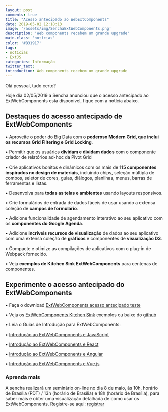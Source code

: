 ```yaml
---
layout: post
comments: true
title: "Acesso antecipado ao WebExtComponents"
date: 2019-05-02 12:18:13
image: '/assets/img/SenchaExtWebComponents.png'
description: 'Web components recebem um grande upgrade'
main-class: 'notícias'
color: '#B31917'
tags:
- notícias
- ExtJS
categories: Informação
twitter_text:
introduction: Web components recebem um grande upgrade
---
```


Olá pessoal, tudo certo?

Hoje dia 02/05/2019 a Sencha anunciou que o acesso antecipado ao ExtWebComponents esta disponível, fique com a notícia abaixo.

##  Destaques do acesso antecipado de ExtWebComponents

 • Aproveite o poder do Big Data com o **poderoso Modern Grid, que inclui os recursos Grid Filtering e Grid Locking**. 
 
 • Permitir que os usuários **dividam e dividam dados** com o componente criador de relatórios ad-hoc da Pivot Grid
 
 • Crie aplicativos bonitos e dinâmicos com os mais de **115 componentes inspirados no design de materiais**, incluindo chips, seleção múltipla de combos, seletor de cores, guias, diálogos, planilhas, menus, barras de ferramentas e listas. 
 
 • Desenvolva para **todas as telas e ambientes** usando layouts responsivos. 
  
 • Crie formulários de entrada de dados fáceis de usar usando a extensa coleção de **campos de formulário**. 
 
 • Adicione funcionalidade de agendamento interativo ao seu aplicativo com os **componentes do Google Agenda**.
 
 • Adicione **incríveis recursos de visualização** de dados ao seu aplicativo com uma extensa coleção de **gráficos** e componentes de **visualização D3**. 
 
 • Compacte e otimize as compilações de aplicativos com o plug-in de Webpack fornecido. 
 
• Veja **exemplos de Kitchen Sink ExtWebComponents** para centenas de componentes.

## Experimente o acesso antecipado do ExtWebComponents

 • Faça o download <a href="https://www.sencha.com/products/extwebcomponents/evaluate/earlyaccess/" target="_blank">ExtWebComponents acesso antecipado teste</a>
 
 • Veja os <a href="https://examples.sencha.com/ExtWebComponents/7.0.0/kitchensink/" target="_blank">ExtWebComponents Kitchen Sink</a> exemplos ou baixe do <a href= "https://github.com/sencha/ext-web-components/tree/ext-components-7.0.x/packages/ext-web-components-kitchensink" target="_blank">github</a>

 • Leia o Guias de Introdução para ExtWebComponents:

 • <a href="https://docs.sencha.com/extwebcomponents/7.0.0/guides/getting_started.html" target="_blank">Introdução ao ExtWebComponents e JavaScript</a>

 • <a href="https://docs.sencha.com/extwebcomponents/7.0.0/guides/getting_started_react.html" target="_blank">Introdução ao ExtWebComponents e React</a>

 • <a href="https://docs.sencha.com/extwebcomponents/7.0.0/guides/getting_started_angular.html" target="_blank">Introdução ao ExtWebComponents e Angular</a>
 
 • <a href="https://docs.sencha.com/extwebcomponents/7.0.0/guides/getting_started_vue.html" target="_blank">Introdução ao ExtWebComponents e Vue.js</a>

### Aprenda mais

A sencha realizará um seminário on-line no dia 8 de maio, às 10h, horário de Brasília (PDT) / 13h (horário de Brasília) e 18h (horário de Brasília), para saber mais e obter uma visualização detalhada de como usar os ExtWebComponents. Registre-se aqui: <a href="https://www.brighttalk.com/webcast/11505/357554" target="_blank">registrar</a>

  
